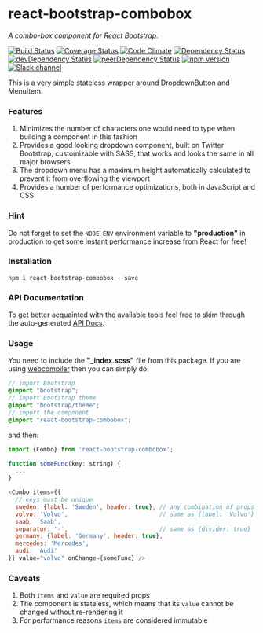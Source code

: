 # react-bootstrap-combobox
*A combo-box component for React Bootstrap.*

[![Build Status](https://travis-ci.org/thealjey/react-bootstrap-combobox.svg?branch=master)](https://travis-ci.org/thealjey/react-bootstrap-combobox)
[![Coverage Status](https://coveralls.io/repos/thealjey/react-bootstrap-combobox/badge.svg?branch=master&service=github)](https://coveralls.io/github/thealjey/react-bootstrap-combobox?branch=master)
[![Code Climate](https://codeclimate.com/github/thealjey/react-bootstrap-combobox/badges/gpa.svg)](https://codeclimate.com/github/thealjey/react-bootstrap-combobox)
[![Dependency Status](https://david-dm.org/thealjey/react-bootstrap-combobox.svg)](https://david-dm.org/thealjey/react-bootstrap-combobox)
[![devDependency Status](https://david-dm.org/thealjey/react-bootstrap-combobox/dev-status.svg)](https://david-dm.org/thealjey/react-bootstrap-combobox#info=devDependencies)
[![peerDependency Status](https://david-dm.org/thealjey/react-bootstrap-combobox/peer-status.svg)](https://david-dm.org/thealjey/react-bootstrap-combobox#info=peerDependencies)
[![npm version](https://badge.fury.io/js/react-bootstrap-combobox.svg)](http://badge.fury.io/js/react-bootstrap-combobox)
[![Slack channel](https://img.shields.io/badge/slack-combobox-blue.svg)](https://webcompiler.slack.com/messages/combobox)

This is a very simple stateless wrapper around DropdownButton and MenuItem.

### Features

1. Minimizes the number of characters one would need to type when building a component in this fashion
2. Provides a good looking dropdown component, built on Twitter Bootstrap, customizable with SASS, that works and looks
   the same in all major browsers
3. The dropdown menu has a maximum height automatically calculated to prevent it from overflowing the viewport
4. Provides a number of performance optimizations, both in JavaScript and CSS

### Hint

Do not forget to set the `NODE_ENV` environment variable to **"production"** in production to get some instant
performance increase from React for free!

### Installation

```
npm i react-bootstrap-combobox --save
```

### API Documentation

To get better acquainted with the available tools feel free to skim through the auto-generated
[API Docs](https://rawgit.com/thealjey/react-bootstrap-combobox/master/docs/index.html).

### Usage

You need to include the **"_index.scss"** file from this package.
If you are using [webcompiler](https://github.com/thealjey/webcompiler) then you can simply do:

```SCSS
// import Bootstrap
@import "bootstrap";
// import Bootstrap theme
@import "bootstrap/theme";
// import the component
@import "react-bootstrap-combobox";
```

and then:

```JavaScript
import {Combo} from 'react-bootstrap-combobox';

function someFunc(key: string) {
  ...
}

<Combo items={{
  // keys must be unique
  sweden: {label: 'Sweden', header: true}, // any combination of props supported by MenuItem
  volvo: 'Volvo',                          // same as {label: 'Volvo'}
  saab: 'Saab',
  separator: '-',                          // same as {divider: true}
  germany: {label: 'Germany', header: true},
  mercedes: 'Mercedes',
  audi: 'Audi'
}} value="volvo" onChange={someFunc} />
```

### Caveats

1. Both `items` and `value` are required props
2. The component is stateless, which means that its `value` cannot be changed without re-rendering it
3. For performance reasons `items` are considered immutable
